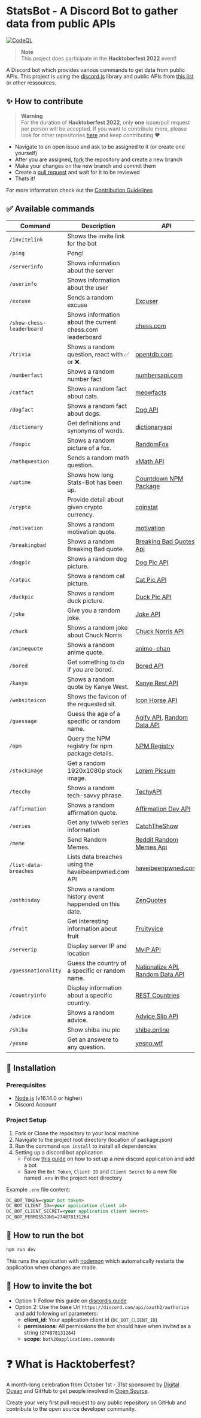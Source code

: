 # StatsBot - A Discord Bot to gather data from public APIs

[![CodeQL](https://github.com/thieleju/statsbot/actions/workflows/codeql-analysis.yml/badge.svg)](https://github.com/thieleju/statsbot/actions/workflows/codeql-analysis.yml)

> **Note** <br>
> This project does participate in the **Hacktoberfest 2022** event!

A Discord bot which provides various commands to get data from public APIs. This project is using the [discord.js](https://discord.js.org/) library and public APIs from [this list](https://github.com/public-apis/public-apis) or other ressources.

## :sparkles: How to contribute

> **Warning** <br>
> For the duration of **Hacktoberfest 2022**, only **one** issue/pull request per person will be accepted. If you want to contribute more, please look for other repositories [here](https://github.com/topics/hacktoberfest-2022?o=desc&s=updated) and keep contributing ❤️

- Navigate to an open issue and ask to be assigned to it (or create one yourself)
- After you are assigned, [fork](https://docs.github.com/en/get-started/quickstart/fork-a-repo) the repository and create a new branch
- Make your changes on the new branch and commit them
- Create a [pull request](https://docs.github.com/en/pull-requests/collaborating-with-pull-requests/proposing-changes-to-your-work-with-pull-requests/creating-a-pull-request) and wait for it to be reviewed
- Thats it!

For more information check out the [Contribution Guidelines](CONTRIBUTING.md)

## :white_check_mark: Available commands

<!-- markdown table -->

| Command                   | Description                                               | API                                                                                         |
| ------------------------- | --------------------------------------------------------- | ------------------------------------------------------------------------------------------- |
| `/invitelink`             | Shows the invite link for the bot                         |                                                                                             |
| `/ping`                   | Pong!                                                     |                                                                                             |
| `/serverinfo`             | Shows information about the server                        |                                                                                             |
| `/userinfo`               | Shows information about the user                          |                                                                                             |
| `/excuse`                 | Sends a random excuse                                     | [Excuser](https://excuser.herokuapp.com/)                                                   |
| `/show-chess-leaderboard` | Shows information about the current chess.com leaderboard | [chess.com](https://www.chess.com/news/view/published-data-api)                             |
| `/trivia`                 | Shows a random question, react with ✅ or ❌.               | [opentdb.com](https://opentdb.com/api.php?amount=1&type=boolean)                            |
| `/numberfact`             | Shows a random number fact                                | [numbersapi.com](http://numbersapi.com/)                                                    |
| `/catfact`                | Shows a random fact about cats.                           | [meowfacts](https://github.com/wh-iterabb-it/meowfacts)                                     |
| `/dogfact`                | Shows a random fact about dogs.                           | [Dog API](http://dog-api.kinduff.com/api/facts)                                             |
| `/dictionary`             | Get definitions and synonyms of words.                    | [dictionaryapi](https://dictionaryapi.dev/)                                                 |
| `/foxpic`                 | Shows a random picture of a fox.                          | [RandomFox](https://randomfox.ca/floof/)                                                    |
| `/mathquestion`           | Sends a random math question.                             | [xMath API](https://x-math.herokuapp.com/)                                                  |
| `/uptime`                 | Shows how long Stats-Bot has been up.                     | [Countdown NPM Package](https://www.npmjs.com/package/countdown)                            |
| `/crypto`                 | Provide detail about given crypto currency.               | [coinstat](https://documenter.getpostman.com/view/5734027/RzZ6Hzr3)                         |
| `/motivation`             | Shows a random motivation quote.                          | [motivation](https://nodejs-quoteapp.herokuapp.com/)                                        |
| `/breakingbad`            | Shows a random Breaking Bad quote.                        | [Breaking Bad Quotes Api](https://breakingbadquotes.xyz/)                                   |
| `/dogpic`                 | Shows a random dog picture.                               | [Dog Pic API](https://random.dog/woof.json/)                                                |
| `/catpic`                 | Shows a random cat picture.                               | [Cat Pic API](https://aws.random.cat/meow/)                                                 |
| `/duckpic`                | Shows a random duck picture.                              | [Duck Pic API](https://random-d.uk/api/quack/)                                              |
| `/joke`                   | Give you a random joke.                                   | [Joke API](https://sv443.net/jokeapi/v2/)                                                   |
| `/chuck`                  | Shows a random joke about Chuck Norris                    | [Chuck Norris API](https://api.chucknorris.io/jokes/random)                                 |
| `/animequote`             | Shows a random anime quote.                               | [anime-chan](https://animechan.vercel.app/)                                                 |
| `/bored`                  | Get something to do if you are bored.                     | [Bored API](http://www.boredapi.com/api/activity/)                                          |
| `/kanye`                  | Shows a random quote by Kanye West.                       | [Kanye Rest API](https://api.kanye.rest/)                                                   |
| `/websiteicon`            | Shows the favicon of the requested sit.                   | [Icon Horse API](https://icon.horse/)                                                       |
| `/guessage`               | Guess the age of a specific or random name.               | [Agify API](https://agify.io/), [Random Data API](https://random-data-api.com/)             |
| `/npm`                    | Query the NPM registry for npm package details.           | [NPM Registry](https://github.com/npm/registry/blob/master/docs/REGISTRY-API.md)            |
| `/stockimage`             | Get a random 1920x1080p stock image.                      | [Lorem Picsum](https://picsum.photos/)                                                      |
| `/tecchy`                 | Shows a random tech-savvy phrase.                         | [TechyAPI](https://techy-api.vercel.app/api/json)                                           |
| `/affirmation`            | Shows a random affirmation quote.                         | [Affirmation Dev API](https://www.affirmations.dev/)                                        |
| `/series`                 | Get any tv/web series information                         | [CatchTheShow](https://catchtheshow.herokuapp.com/api/documentation)                        |
| `/meme`                   | Send Random Memes.                                        | [Reddit Random Memes Api](https://reddit-meme-api.herokuapp.com)                            |
| `/list-data-breaches`     | Lists data breaches using the haveibeenpwned.com API      | [haveibeenpwned.com](https://haveibeenpwned.com/api)                                        |
| `/onthisday`              | Shows a random history event happended on this date.      | [ZenQuotes](https://today.zenquotes.io/api/)                                                |
| `/fruit`                  | Get interesting information about fruit                   | [Fruityvice](https://www.fruityvice.com/)                                                   |
| `/serverip`               | Display server IP and location                            | [MyIP API](https://www.myip.com/api-docs/)                                                  |
| `/guessnationality`       | Guess the country of a specific or random name.           | [Nationalize API](https://nationalize.io/), [Random Data API](https://random-data-api.com/) |
| `/countryinfo`            | Display information about a specific country.             | [REST Countries](https://restcountries.com/)                                                |                                             |
| `/advice`                 | Shows a random advice.                                    | [Advice Slip API](https://api.adviceslip.com/)                                              |
| `/shiba`                  | Show shiba inu pic                                        | [shibe.online](https://shibe.online/)                                                       |
| `/yesno`                  | Get an answere to any question.                           | [yesno.wtf](https://yesno.wtf/api)                                                          | 

## :wrench: Installation

### Prerequisites

- [Node.js](https://nodejs.org/en/download/) (v16.14.0 or higher)
- Discord Account

### Project Setup

1. Fork or Clone the repository to your local machine
2. Navigate to the project root directory (location of package.json)
3. Run the command `npm install` to install all dependencies
4. Setting up a discord bot application
   - Follow [this guide](https://discordjs.guide/preparations/setting-up-a-bot-application.html) on how to set up a new discord application and add a bot
   - Save the `Bot Token`, `Client ID` and `Client Secret` to a new file named `.env` in the project root directory

Example `.env` file content:

```html
DC_BOT_TOKEN=<your bot token>
DC_BOT_CLIENT_ID=<your application client id>
DC_BOT_CLIENT_SECRET=<your application client secret>
DC_BOT_PERMISSIONS=274878131264
```

## :rocket: How to run the bot

```sh
npm run dev
```

This runs the application with [nodemon](https://www.npmjs.com/package/nodemon) which automatically restarts the application when changes are made.

## :link: How to invite the bot

- Option 1: Follow this guide on [discordjs.guide](https://discordjs.guide/preparations/adding-your-bot-to-servers.html)
- Option 2: Use the base Url `https://discord.com/api/oauth2/authorize` and add following url parameters:
  - **client_id**: Your application client id (`DC_BOT_CLIENT_ID`)
  - **permissions**: All permissions the bot should have when invited as a string (`274878131264`)
  - **scope**: `bot%20applications.commands`

# :question: What is Hacktoberfest?

A month-long celebration from October 1st - 31st sponsored by [Digital Ocean](https://hacktoberfest.com/) and GitHub to get people involved in [Open Source](https://github.com/open-source).

Create your very first pull request to any public repository on GitHub and contribute to the open source developer community.
